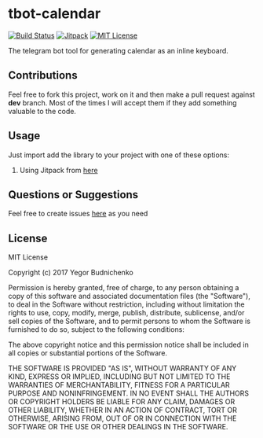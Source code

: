# tbot-calendar

[![Build Status](https://api.travis-ci.org/YegorB/tbot-calendar.svg?branch=master)](https://travis-ci.org/YegorB/tbot-calendar)
[![Jitpack](https://jitpack.io/v/YegorB/tbot-calendar.svg)](https://jitpack.io/#YegorB/tbot-calendar)
[![MIT License](http://img.shields.io/badge/license-MIT-blue.svg?style=flat)](https://github.com/YegorB/tbot-calendar/blob/master/LICENSE)

The telegram bot tool for generating calendar as an inline keyboard.

## Contributions
Feel free to fork this project, work on it and then make a pull request against **dev** branch. Most of the times I will accept them if they add something valuable to the code.

## Usage

Just import add the library to your project with one of these options:

  1. Using Jitpack from [here](https://jitpack.io/#YegorB/tbot-calendar/1.0)

## Questions or Suggestions
Feel free to create issues [here](https://github.com/YegorB/tbot-calendar/issues) as you need

## License
MIT License

Copyright (c) 2017 Yegor Budnichenko

Permission is hereby granted, free of charge, to any person obtaining a copy
of this software and associated documentation files (the "Software"), to deal
in the Software without restriction, including without limitation the rights
to use, copy, modify, merge, publish, distribute, sublicense, and/or sell
copies of the Software, and to permit persons to whom the Software is
furnished to do so, subject to the following conditions:

The above copyright notice and this permission notice shall be included in all
copies or substantial portions of the Software.

THE SOFTWARE IS PROVIDED "AS IS", WITHOUT WARRANTY OF ANY KIND, EXPRESS OR
IMPLIED, INCLUDING BUT NOT LIMITED TO THE WARRANTIES OF MERCHANTABILITY,
FITNESS FOR A PARTICULAR PURPOSE AND NONINFRINGEMENT. IN NO EVENT SHALL THE
AUTHORS OR COPYRIGHT HOLDERS BE LIABLE FOR ANY CLAIM, DAMAGES OR OTHER
LIABILITY, WHETHER IN AN ACTION OF CONTRACT, TORT OR OTHERWISE, ARISING FROM,
OUT OF OR IN CONNECTION WITH THE SOFTWARE OR THE USE OR OTHER DEALINGS IN THE
SOFTWARE.